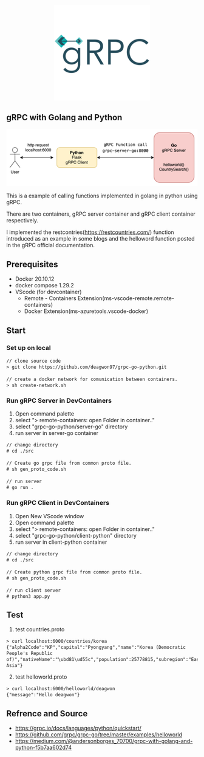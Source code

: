 <p align="center" >
<img width="50%" src="./assets/grpc-icon-color.png"/>
</p>

## gRPC with Golang and Python

<img src="./assets/grpc-example.png"/>

This is a example of calling functions implemented in golang in python using gRPC.

There are two containers, gRPC server container and gRPC client container respectively.

I implemented the restcontries(https://restcountries.com/) function introduced as an example in some blogs and the helloword function posted in the gRPC official documentation.

## Prerequisites
- Docker 20.10.12
- docker compose 1.29.2
- VScode (for devcontainer)
  - Remote - Containers Extension(ms-vscode-remote.remote-containers)
  - Docker Extension(ms-azuretools.vscode-docker)

## Start
### Set up on local
```console
// clone source code
> git clone https://github.com/deagwon97/grpc-go-python.git

// create a docker network for comunication between containers.
> sh create-network.sh
```
### Run gRPC Server in DevContainers
1. Open command palette
2. select "> remote-containers: open Folder in container.."
3. select "grpc-go-python/server-go" directory
4. run server in server-go container
```console
// change directory
# cd ./src

// Create go grpc file from common proto file.
# sh gen_proto_code.sh

// run server
# go run .
```
### Run gRPC Client in DevContainers
1. Open New VScode window
2. Open command palette
3. select "> remote-containers: open Folder in container.."
4. select "grpc-go-python/client-python" directory
5. run server in client-python container
```console
// change directory
# cd ./src

// Create python grpc file from common proto file.
# sh gen_proto_code.sh

// run client server
# python3 app.py
```

## Test
1. test countries.proto
```console
> curl localhost:6000/countries/korea
{"alpha2Code":"KP","capital":"Pyongyang","name":"Korea (Democratic People's Republic of)","nativeName":"\ubd81\ud55c","population":25778815,"subregion":"Eastern Asia"}
```
2. test helloworld.proto
```console
> curl localhost:6000/helloworld/deagwon 
{"message":"Hello deagwon"}
```





## Refrence and Source
- https://grpc.io/docs/languages/python/quickstart/
- https://github.com/grpc/grpc-go/tree/master/examples/helloworld
- https://medium.com/@andersonborges_70700/grpc-with-golang-and-python-f5b7aa602d74